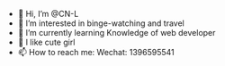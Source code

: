 - 👋 Hi, I’m @CN-L
- 👀 I’m interested in binge-watching and travel
- 🌱 I’m currently learning Knowledge of web developer
- 💞️ I like cute girl
- 📫 How to reach me: Wechat: 1396595541

<!---
CN-L/CN-L is a ✨ special ✨ repository because its `README.md` (this file) appears on your GitHub profile.
You can click the Preview link to take a look at your changes.
--->

